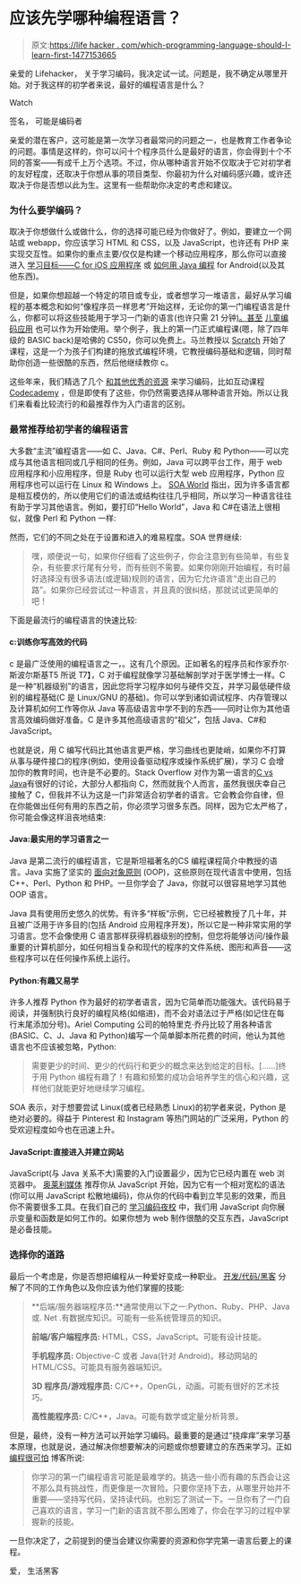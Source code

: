 # 应该先学哪种编程语言？

> 原文:[https://life hacker . com/which-programming-language-should-I-learn-first-1477153665](https://lifehacker.com/which-programming-language-should-i-learn-first-1477153665)

亲爱的 Lifehacker，
关于学习编码，我决定试一试。问题是，我不确定从哪里开始。对于我这样的初学者来说，最好的编程语言是什么？

Watch

签名，
可能是编码者

亲爱的潜在客户，这可能是第一次学习者最常问的问题之一，也是教育工作者争论的问题。事情是这样的，你可以问十个程序员什么是最好的语言，你会得到十个不同的答案——有成千上万个选项。不过，你从哪种语言开始不仅取决于它对初学者的友好程度，还取决于你想从事的项目类型、你最初为什么对编码感兴趣，或许还取决于你是否想以此为生。这里有一些帮助你决定的考虑和建议。

### 为什么要学编码？

取决于你想做什么或做什么，你的选择可能已经为你做好了。例如，要建立一个网站或 webapp，你应该学习 HTML 和 CSS，以及 JavaScript，也许还有 PHP 来实现交互性。如果你的重点主要/仅仅是构建一个移动应用程序，那么你可以直接进入 [学习目标——C for iOS 应用程序](https://lifehacker.com/apples-start-developing-ios-apps-today-guide-is-a-roadm-5886946) 或 [如何用 Java 编程](http://lifehacker.com/how-to-program-with-java-teaches-you-the-basic-concepts-5933073) for Android(以及其他东西)。

但是，如果你想超越一个特定的项目或专业，或者想学习一堆语言，最好从学习编程的基本概念和如何“像程序员一样思考”开始这样，无论你的第一门编程语言是什么，你都可以将这些技能用于学习一门新的语言(也许只需 21 分钟[)。甚至](http://heartmindcode.com/2013/06/18/teach-yourself-a-new-programming-language-in-21-minutes-or-2-3-years-it-depends/) [儿童编码应用](https://lifehacker.com/how-and-why-to-teach-your-kids-to-code-510588878) 也可以作为开始使用。举个例子，我上的第一门正式编程课(嗯，除了四年级的 BASIC back)是哈佛的 CS50，你可以免费上。马兰教授以 [Scratch](http://scratch.mit.edu/) 开始了课程，这是一个为孩子们构建的拖放式编程环境，它教授编码基础和逻辑，同时帮助你创造一些很酷的东西，然后他继续教你 c。

这些年来，我们精选了几个 [和其他优秀的资源](http://lifehacker.com/tag/learn-to-code) 来学习编码，比如互动课程 [Codecademy](http://www.codecademy.com/) ，但是即使有了这些，你仍然需要选择从哪种语言开始。所以让我们来看看比较流行的和最推荐作为入门语言的区别。

### 最常推荐给初学者的编程语言

大多数“主流”编程语言——如 C、Java、C#、Perl、Ruby 和 Python——可以完成与其他语言相同或几乎相同的任务。例如，Java 可以跨平台工作，用于 web 应用程序和小应用程序，但是 Ruby 也可以运行大型 web 应用程序，Python 应用程序也可以运行在 Linux 和 Windows 上。 [SOA World](http://soa.sys-con.com/node/2879194) 指出，因为许多语言都是相互模仿的，所以使用它们的语法或结构往往几乎相同，所以学习一种语言往往有助于学习其他语言。例如，要打印“Hello World”，Java 和 C#在语法上很相似，就像 Perl 和 Python 一样:

然而，它们的不同之处在于设置和进入的难易程度。SOA 世界继续:

> 嘿，顺便说一句，如果你仔细看了这些例子，你会注意到有些简单，有些复杂，有些要求行尾有分号，而有些则不需要。如果你刚刚开始编程，有时最好选择没有很多语法(或逻辑)规则的语言，因为它允许语言“走出自己的路”。如果你已经尝试过一种语言，并且真的很纠结，那就试试更简单的吧！

下面是最流行的编程语言的快速比较:

#### c:训练你写高效的代码

c 是最广泛使用的编程语言之一，。这有几个原因。正如著名的程序员和作家乔尔·斯波尔斯基T5 所说 T7】，C 对于编程就像学习基础解剖学对于医学博士一样。C 是一种“机器级别”的语言，因此您将学习程序如何与硬件交互，并学习最低硬件级别的编程基础(C 是 Linux/GNU 的基础)。你可以学到诸如调试程序、内存管理以及计算机如何工作等你从 Java 等高级语言中学不到的东西——同时让你为其他语言高效编码做好准备。C 是许多其他高级语言的“祖父”，包括 Java、C#和 JavaScript。

也就是说，用 C 编写代码比其他语言更严格，学习曲线也更陡峭，如果你不打算从事与硬件接口的程序(例如，使用设备驱动程序或操作系统扩展)，学习 C 会增加你的教育时间，也许是不必要的。Stack Overflow 对作为第一语言的[C vs Java](http://stackoverflow.com/questions/143820/i-can-learn-either-c-or-java-which-one-should-i-choose-first-should-i-take-the)有很好的讨论，大部分人都指向 C，然而就我个人而言，虽然我很庆幸自己接触了 C，但我并不认为这是一门非常适合初学者的语言。它会教会你自律，但在你能做出任何有用的东西之前，你必须学习很多东西。同样，因为它太严格了，你可能会像这样沮丧地结束:

#### Java:最实用的学习语言之一

Java 是第二流行的编程语言，它是斯坦福著名的CS 编程课程简介中教授的语言。Java 实施了坚实的 [面向对象原则](http://en.wikipedia.org/wiki/Object-oriented_programming) (OOP)，这些原则在现代语言中使用，包括 C++、Perl、Python 和 PHP。一旦你学会了 Java，你就可以很容易地学习其他 OOP 语言。

Java 具有使用历史悠久的优势。有许多“样板”示例，它已经被教授了几十年，并且被广泛用于许多目的(包括 Android 应用程序开发)，所以它是一种非常实用的学习语言。您不会像使用 C 语言那样获得机器级别的控制，但您将能够访问/操作最重要的计算机部分，如任何相当复杂和现代的程序的文件系统、图形和声音——这些程序可以在任何操作系统上运行。

#### Python:有趣又易学

许多人推荐 Python 作为最好的初学者语言，因为它简单而功能强大。该代码易于阅读，并强制执行良好的编程风格(如缩进)，而不会对语法过于严格(如记住在每行末尾添加分号)。Ariel Computing 公司的帕特里克·乔丹比较了用各种语言(BASIC、C、J、Java 和 Python)编写一个简单脚本所花费的时间，他认为其他语言也不应该被忽略，Python:

> 需要更少的时间、更少的代码行和更少的概念来达到给定的目标。[……]终于用 Python 编程有趣了！有趣和频繁的成功会培养学生的信心和兴趣，这样他们就能更好地继续学习编程。

SOA 表示，对于想要尝试 Linux(或者已经熟悉 Linux)的初学者来说，Python 是绝对必要的。得益于 Pinterest 和 Instagram 等热门网站的广泛采用，Python 的受欢迎程度如今也在迅速上升。

#### JavaScript:直接进入并建立网站

JavaScript(与 Java 关系不大)需要的入门设置最少，因为它已经内置在 web 浏览器中。 [奥莱利媒体](http://programming.oreilly.com/2013/11/which-language-should-you-learn-first.html) 推荐你从 JavaScript 开始，因为它有一个相对宽松的语法(你可以用 JavaScript 松散地编码)，你从你的代码中看到立竿见影的效果，而且你不需要很多工具。在我们自己的 [学习编码夜校](https://lifehacker.com/learn-to-code-the-full-beginners-guide-5744113) 中，我们用 JavaScript 向你展示变量和函数是如何工作的。如果你想为 web 制作很酷的交互东西，JavaScript 是必备技能。

### 选择你的道路

最后一个考虑是，你是否想把编程从一种爱好变成一种职业。 [开发/代码/黑客](http://devcodehack.com/which-programming-language-should-you-learn-to-make-money/) 分解了不同的工作角色以及你应该为他们掌握的技能:

> **后端/服务器端程序员:**通常使用以下之一:Python、Ruby、PHP、Java 或. Net .有数据库知识。可能有一些系统管理员的知识。
> 
> **前端/客户端程序员:** HTML，CSS，JavaScript。可能有设计技能。
> 
> **手机程序员:** Objective-C 或者 Java(针对 Android)。移动网站的 HTML/CSS。可能具有服务器端知识。
> 
> **3D 程序员/游戏程序员:** C/C++，OpenGL，动画。可能有很好的艺术技巧。
> 
> **高性能程序员:** C/C++，Java。可能有数学或定量分析背景。

但是，最终，没有一种方法可以开始学习编码。最重要的是通过“挠痒痒”来学习基本原理，也就是说，通过解决你想要解决的问题或你想要建立的东西来学习。正如 [编程很可怕](http://programmingisterrible.com/post/40453884799/what-language-should-i-learn-first) 博客所说:

> 你学习的第一门编程语言可能是最难学的。挑选一些小而有趣的东西会让这不那么具有挑战性，而更像是一次冒险。只要你坚持下去，从哪里开始并不重要——坚持写代码，坚持读代码。也别忘了测试一下。一旦你有了一门自己喜欢的语言，学习一门新的语言就不那么困难了，你会在学习的过程中掌握新的技能。

一旦你决定了，之前提到的便当会建议你需要的资源和你学完第一语言后要上的课程。

爱，
生活黑客